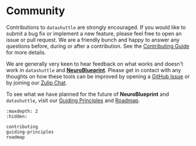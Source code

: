 # Community


Contributions to ``datashuttle`` are strongly encouraged. If you would like to submit
a bug fix or implement a new feature, please feel free to open an issue or pull request. We are a
friendly bunch and happy to answer any questions before,
during or after a contribution. See the [Contributing Guide](contributing.md) for more details.

We are generally very keen to hear feedback on what works and doesn't work
in ``datashuttle`` and
[**NeuroBlueprint**](https://neuroblueprint.neuroinformatics.dev).
Please get in contact with any thoughts on how these tools can be
improved by opening a
[GitHub Issue](https://github.com/neuroinformatics-unit/datashuttle/issues)
or by joining our
[Zulip Chat](https://neuroinformatics.zulipchat.com/#narrow/stream/405999-DataShuttle).

To see what we have planned for the future of **NeuroBlueprint** and ``datashuttle``, visit
our [Guiding Principles](guiding-principles.md) and [Roadmap](roadmap.md).


```{toctree}
:maxdepth: 2
:hidden:

contributing
guiding-principles
roadmap
```

